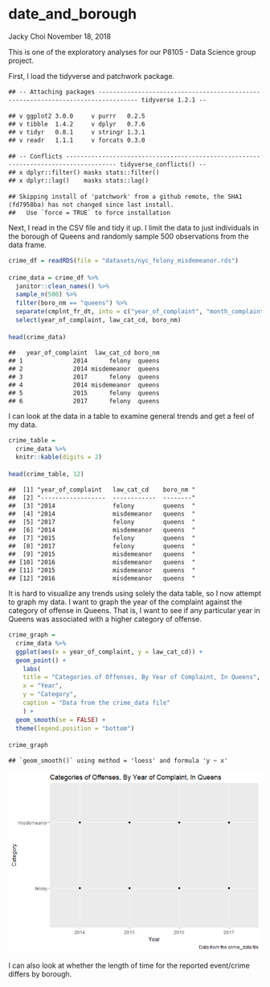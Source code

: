 date\_and\_borough
================
Jacky Choi
November 18, 2018

This is one of the exploratory analyses for our P8105 - Data Science group project.

First, I load the tidyverse and patchwork package.

    ## -- Attaching packages --------------------------------------------------------------------------------- tidyverse 1.2.1 --

    ## v ggplot2 3.0.0     v purrr   0.2.5
    ## v tibble  1.4.2     v dplyr   0.7.6
    ## v tidyr   0.8.1     v stringr 1.3.1
    ## v readr   1.1.1     v forcats 0.3.0

    ## -- Conflicts ------------------------------------------------------------------------------------ tidyverse_conflicts() --
    ## x dplyr::filter() masks stats::filter()
    ## x dplyr::lag()    masks stats::lag()

    ## Skipping install of 'patchwork' from a github remote, the SHA1 (fd7958ba) has not changed since last install.
    ##   Use `force = TRUE` to force installation

Next, I read in the CSV file and tidy it up. I limit the data to just individuals in the borough of Queens and randomly sample 500 observations from the data frame.

``` r
crime_df = readRDS(file = "datasets/nyc_felony_misdemeanor.rds")

crime_data = crime_df %>% 
  janitor::clean_names() %>%
  sample_n(500) %>% 
  filter(boro_nm == "queens") %>% 
  separate(cmplnt_fr_dt, into = c("year_of_complaint", "month_complaint", "day_complaint"), sep = "-") %>% 
  select(year_of_complaint, law_cat_cd, boro_nm)

head(crime_data)
```

    ##   year_of_complaint  law_cat_cd boro_nm
    ## 1              2014      felony  queens
    ## 2              2014 misdemeanor  queens
    ## 3              2017      felony  queens
    ## 4              2014 misdemeanor  queens
    ## 5              2015      felony  queens
    ## 6              2017      felony  queens

I can look at the data in a table to examine general trends and get a feel of my data.

``` r
crime_table = 
  crime_data %>% 
  knitr::kable(digits = 2)

head(crime_table, 12)
```

    ##  [1] "year_of_complaint   law_cat_cd    boro_nm "
    ##  [2] "------------------  ------------  --------"
    ##  [3] "2014                felony        queens  "
    ##  [4] "2014                misdemeanor   queens  "
    ##  [5] "2017                felony        queens  "
    ##  [6] "2014                misdemeanor   queens  "
    ##  [7] "2015                felony        queens  "
    ##  [8] "2017                felony        queens  "
    ##  [9] "2015                misdemeanor   queens  "
    ## [10] "2016                misdemeanor   queens  "
    ## [11] "2015                misdemeanor   queens  "
    ## [12] "2016                misdemeanor   queens  "

It is hard to visualize any trends using solely the data table, so I now attempt to graph my data. I want to graph the year of the complaint against the category of offense in Queens. That is, I want to see if any particular year in Queens was associated with a higher category of offense.

``` r
crime_graph = 
  crime_data %>% 
  ggplot(aes(x = year_of_complaint, y = law_cat_cd)) + 
  geom_point() +
    labs(
    title = "Categories of Offenses, By Year of Complaint, In Queens",
    x = "Year",
    y = "Category",
    caption = "Data from the crime_data file"
    ) +
  geom_smooth(se = FALSE) +
  theme(legend.position = "bottom")

crime_graph
```

    ## `geom_smooth()` using method = 'loess' and formula 'y ~ x'

![](date_and_borough_files/figure-markdown_github/graph_crime_data-1.png)

I can also look at whether the length of time for the reported event/crime differs by borough.
